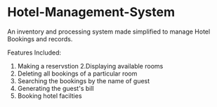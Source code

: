 # Hotel-Management-System
An inventory and processing system made simplified to manage Hotel Bookings and records.

Features Included:
1. Making a reservstion
2.Displaying available rooms
3. Deleting all bookings of a particular room
4. Searching the bookings by the name of guest
5. Generating the guest's bill
6. Booking hotel facilties 
